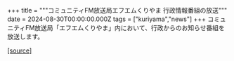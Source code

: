 +++
title = """コミュニティFM放送局エフエムくりやま 行政情報番組の放送"""
date = 2024-08-30T00:00:00.000Z
tags = ["kuriyama","news"]
+++
コミュニティFM放送局「エフエムくりやま」内において、行政からのお知らせ番組を放送します。

[[source]](https://www.town.kuriyama.hokkaido.jp/soshiki/53/27950.html)
